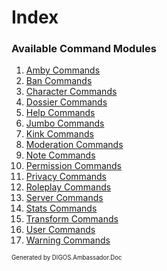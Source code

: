 ﻿Index
=====
### Available Command Modules
1. [Amby Commands](modules/amby.md)
2. [Ban Commands](modules/ban.md)
3. [Character Commands](modules/character.md)
4. [Dossier Commands](modules/dossier.md)
5. [Help Commands](modules/help.md)
6. [Jumbo Commands](modules/jumbo.md)
7. [Kink Commands](modules/kink.md)
8. [Moderation Commands](modules/moderation.md)
9. [Note Commands](modules/note.md)
10. [Permission Commands](modules/permission.md)
11. [Privacy Commands](modules/privacy.md)
12. [Roleplay Commands](modules/roleplay.md)
13. [Server Commands](modules/server.md)
14. [Stats Commands](modules/stats.md)
15. [Transform Commands](modules/transform.md)
16. [User Commands](modules/user.md)
17. [Warning Commands](modules/warning.md)

<sub><sup>Generated by DIGOS.Ambassador.Doc</sup></sub>